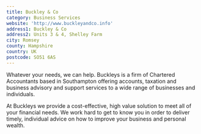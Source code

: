 ```yaml
---
title: Buckley & Co
category: Business Services
website: 'http://www.buckleyandco.info'
address1: Buckley & Co
address2: Units 3 & 4, Shelley Farm
city: Romsey
county: Hampshire
country: UK
postcode: SO51 6AS
---
```

Whatever your needs, we can help. Buckleys is a firm of Chartered Accountants based in Southampton offering accounts, taxation and business advisory and support services to a wide range of businesses and individuals.

At Buckleys we provide a cost-effective, high value solution to meet all of your financial needs. We work hard to get to know you in order to deliver timely, individual advice on how to improve your business and personal wealth.
